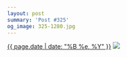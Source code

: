 ```yaml
---
layout: post
summary: 'Post #325'
og_image: 325-1280.jpg
---
```


<p>
  <time><a href="/325">{{ page.date | date: "%B %e, %Y" }}</a></time>
  <a href="/325"><img src="{{ site.assets_url }}/325-640.jpg" srcset="{{ site.assets_url }}/325-1280.jpg 1280w, {{ site.assets_url }}/325-960.jpg 960w, {{ site.assets_url }}/325-640.jpg 640w, {{ site.assets_url }}/325-320.jpg 320w" sizes="(min-width: 700px) 50vw, calc(100vw - 2rem)" /></a>
</p>
